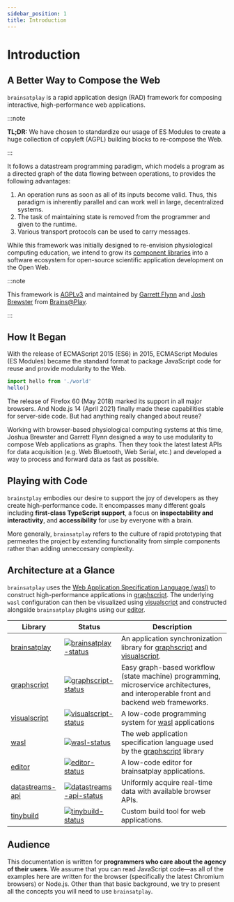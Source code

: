 ```yaml
---
sidebar_position: 1
title: Introduction
---
```

# Introduction
## A Better Way to Compose the Web
`brainsatplay` is a rapid application design (RAD) framework for composing interactive, high-performance web applications. 

:::note

**TL;DR:** We have chosen to standardize our usage of ES Modules to create a huge collection of copyleft (AGPL) building blocks to re-compose the Web.

:::

It follows a datastream programming paradigm, which models a program as a directed graph of the data flowing between operations, to provides the following advantages: 
1. An operation runs as soon as all of its inputs become valid. Thus, this paradigm is inherently parallel and can work well in large, decentralized systems.
2. The task of maintaining state is removed from the programmer and given to the runtime.
3. Various transport protocols can be used to carry messages.

While this framework was initially designed to re-envision physiological computing education, we intend to grow its [component libraries](#architecture-at-a-glance) into a software ecosystem for open-source scientific application development on the Open Web.

:::note

This framework is [AGPLv3](https://www.gnu.org/licenses/agpl-3.0.en.html) and maintained by [Garrett Flynn](https://github.com/garrettmflynn) and [Josh Brewster](https://github.com/joshbrew) from [Brains@Play](https://brainsatplay.com).

:::

## How It Began
With the release of ECMAScript 2015 (ES6) in 2015, ECMAScript Modules (ES Modules) became the standard format to package JavaScript code for reuse and provide modularity to the Web. 

```javascript
import hello from './world'
hello()
```

The release of Firefox 60 (May 2018) marked its support in all major browsers. And Node.js 14 (April 2021) finally made these capabilities stable for server-side code. But had anything really changed about reuse?

Working with browser-based physiological computing systems at this time, Joshua Brewster and Garrett Flynn designed a way to use modularity to compose Web applications as graphs. Then they took the latest latest APIs for data acquisition (e.g. Web Bluetooth, Web Serial, etc.) and developed a way to process and forward data as fast as possible. 

## Playing with Code
`brainstplay` embodies our desire to support the joy of developers as they create high-performance code. It encompasses many different goals including **first-class TypeScript support**, a focus on **inspectability and interactivity**, and **accessibility** for use by everyone with a brain. 

More generally, `brainsatplay` refers to the culture of rapid prototyping that permeates the project by extending functionality from simple components rather than adding unneccesary complexity.

## Architecture at a Glance
`brainsatplay` uses the [Web Application Specification Language (wasl)](./guides/libraries/wasl) to construct high-performance applications in [graphscript](./guides/libraries/graphscript). The underlying `wasl` configuration can then be visualized using [visualscript](./guides/libraries/visualscript) and constructed alongside `brainsatplay` plugins using our [editor](./guides/libraries/editor).

| Library               | Status                                                       | Description                                             |
| --------------------- | ------------------------------------------------------------ | ------------------------------------------------------- |
| [brainsatplay]         | [![brainsatplay-status]][brainsatplay] | An application synchronization library for [graphscript] and [visualscript].
| [graphscript]         | [![graphscript-status]][graphscript] | Easy graph-based workflow (state machine) programming, microservice architectures, and interoperable front and backend web frameworks.       |
| [visualscript]         | [![visualscript-status]][visualscript]  | A low-code programming system for [wasl] applications       |
| [wasl]         | [![wasl-status]][wasl] | The web application specification language used by the [graphscript] library       |
| [editor]         | [![editor-status]][editor] | A low-code editor for brainsatplay applications.       |
| [datastreams-api]     | [![datastreams-api-status]][datastreams-api]                   | Uniformly acquire real-time data with available browser APIs.                       |
| [tinybuild]     | [![tinybuild-status]][tinybuild]                   | Custom build tool for web applications.     

## Audience
This documentation is written for **programmers who care about the agency of their users**. We assume that you can read JavaScript code—as all of the examples here are written for the browser (specifically the latest Chromium browsers) or Node.js. Other than that basic background, we try to present all the concepts you will need to use `brainsatplay`.

[brainsatplay]: https://github.com/brainsatplay/brainsatplay
[brainsatplay-status]: https://img.shields.io/npm/v/brainsatplay

<!-- Specification Language -->
[wasl]: https://github.com/brainsatplay/wasl
[wasl-status]: https://img.shields.io/npm/v/wasl

<!-- Core Library-->
[graphscript]: https://github.com/brainsatplay/graphscript
[graphscript-status]: https://img.shields.io/npm/v/graphscript

<!-- Integrated Editor-->
[editor]: https://github.com/brainsatplay/editor
[editor-status]: https://img.shields.io/npm/v/brainsatplay-editor

<!-- Low Code Programming System-->
[visualscript]: https://github.com/brainsatplay/visualscript
[visualscript-status]: https://img.shields.io/npm/v/visualscript


<!-- Data Acquisition-->
[datastreams-api]: https://github.com/brainsatplay/datastreams-api
[datastreams-api-status]: https://img.shields.io/npm/v/datastreams-api.svg

<!-- Build Tool-->
[tinybuild]: https://github.com/brainsatplay/tinybuild
[tinybuild-status]: https://img.shields.io/npm/v/tinybuild